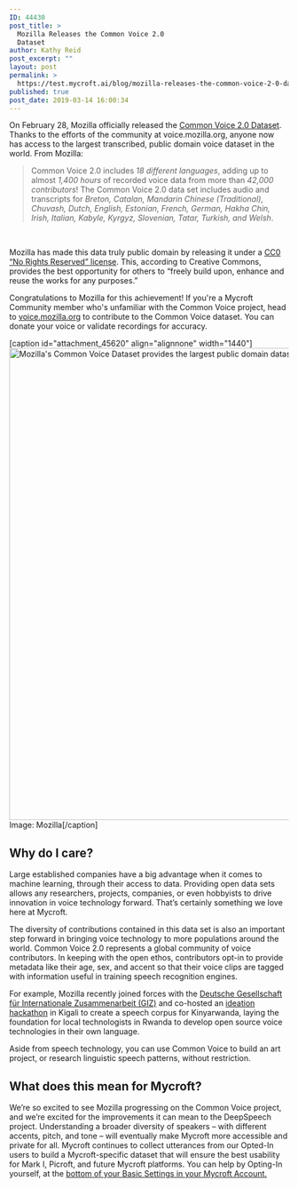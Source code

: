 ```yaml
---
ID: 44430
post_title: >
  Mozilla Releases the Common Voice 2.0
  Dataset
author: Kathy Reid
post_excerpt: ""
layout: post
permalink: >
  https://test.mycroft.ai/blog/mozilla-releases-the-common-voice-2-0-dataset/
published: true
post_date: 2019-03-14 16:00:34
---
```

On February 28, Mozilla officially released the <a href="https://voice.mozilla.org/en/datasets" target="_blank" rel="noopener noreferrer">Common Voice 2.0 Dataset</a>. Thanks to the efforts of the community at voice.mozilla.org, anyone now has access to the largest transcribed, public domain voice dataset in the world. From Mozilla:
<blockquote>Common Voice 2.0 includes <i>18 different languages</i>, adding up to almost <i>1,400 hours</i> of recorded voice data from more than <i>42,000 contributors</i>! The Common Voice 2.0 data set includes audio and transcripts for <i>Breton, Catalan, Mandarin Chinese (Traditional), Chuvash, Dutch, English, Estonian, French, German, Hakha Chin, Irish, Italian, Kabyle, Kyrgyz, Slovenian, Tatar, Turkish, and Welsh</i>.</blockquote>
&nbsp;

Mozilla has made this data truly public domain by releasing it under a <a href="https://creativecommons.org/share-your-work/public-domain/cc0/" target="_blank" rel="noopener noreferrer">CC0 “No Rights Reserved” license</a>. This, according to Creative Commons, provides the best opportunity for others to “freely build upon, enhance and reuse the works for any purposes.”

Congratulations to Mozilla for this achievement! If you're a Mycroft Community member who's unfamiliar with the Common Voice project, head to <a href="http://voice.mozilla.org" target="_blank" rel="noopener noreferrer">voice.mozilla.org</a> to contribute to the Common Voice dataset. You can donate your voice or validate recordings for accuracy.

[caption id="attachment_45620" align="alignnone" width="1440"]<a href="https://mycroft.ai/wp-content/uploads/2019/03/common-voice_datasets.gif"><img class="size-full wp-image-45620" src="https://mycroft.ai/wp-content/uploads/2019/03/common-voice_datasets.gif" alt="Mozilla's Common Voice Dataset provides the largest public domain dataset of tagged speech in the world" width="1440" height="850" /></a> Image: Mozilla[/caption]
<h2>Why do I care?</h2>
Large established companies have a big advantage when it comes to machine learning, through their access to data. Providing open data sets allows any researchers, projects, companies, or even hobbyists to drive innovation in voice technology forward. That’s certainly something we love here at Mycroft.

The diversity of contributions contained in this data set is also an important step forward in bringing voice technology to more populations around the world. Common Voice 2.0 represents a global community of voice contributors. In keeping with the open ethos, contributors opt-in to provide metadata like their age, sex, and accent so that their voice clips are tagged with information useful in training speech recognition engines.

For example, Mozilla recently joined forces with the <a href="https://www.giz.de/en/html/index.html" target="_blank" rel="noopener noreferrer">Deutsche Gesellschaft für Internationale Zusammenarbeit (GIZ)</a> and co-hosted an <a href="https://medium.com/mozilla-open-innovation/sustainable-tech-development-needs-local-solutions-voice-tech-ideation-in-kigali-ec8dd33e0823" target="_blank" rel="noopener noreferrer">ideation hackathon</a> in Kigali to create a speech corpus for Kinyarwanda, laying the foundation for local technologists in Rwanda to develop open source voice technologies in their own language.

Aside from speech technology, you can use Common Voice to build an art project, or research linguistic speech patterns, without restriction.
<h2>What does this mean for Mycroft?</h2>
We’re so excited to see Mozilla progressing on the Common Voice project, and we’re excited for the improvements it can mean to the DeepSpeech project. Understanding a broader diversity of speakers – with different accents, pitch, and tone – will eventually make Mycroft more accessible and private for all. Mycroft continues to collect utterances from our Opted-In users to build a Mycroft-specific dataset that will ensure the best usability for Mark I, Picroft, and future Mycroft platforms. You can help by Opting-In yourself, at the <a href="https://home.mycroft.ai/#/setting/basic" target="_blank" rel="noopener noreferrer">bottom of your Basic Settings in your Mycroft Account.</a>